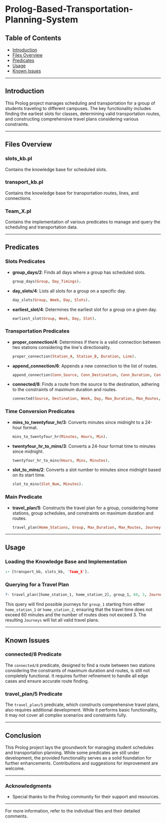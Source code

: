 # Prolog-Based-Transportation-Planning-System

## Table of Contents
- [Introduction](#introduction)
- [Files Overview](#files-overview)
- [Predicates](#predicates)
- [Usage](#usage)
- [Known Issues](#known-issues)

---

## Introduction

This Prolog project manages scheduling and transportation for a group of students traveling to different campuses. The key functionality includes finding the earliest slots for classes, determining valid transportation routes, and constructing comprehensive travel plans considering various constraints.

---

## Files Overview

### slots_kb.pl
Contains the knowledge base for scheduled slots.

### transport_kb.pl
Contains the knowledge base for transportation routes, lines, and connections.

### Team_X.pl
Contains the implementation of various predicates to manage and query the scheduling and transportation data.

---

## Predicates

### Slots Predicates
- **group_days/2**: Finds all days where a group has scheduled slots.
  ```prolog
  group_days(Group, Day_Timings).
  ```

- **day_slots/4**: Lists all slots for a group on a specific day.
  ```prolog
  day_slots(Group, Week, Day, Slots).
  ```

- **earliest_slot/4**: Determines the earliest slot for a group on a given day.
  ```prolog
  earliest_slot(Group, Week, Day, Slot).
  ```

### Transportation Predicates
- **proper_connection/4**: Determines if there is a valid connection between two stations considering the line's directionality.
  ```prolog
  proper_connection(Station_A, Station_B, Duration, Line).
  ```

- **append_connection/6**: Appends a new connection to the list of routes.
  ```prolog
  append_connection(Conn_Source, Conn_Destination, Conn_Duration, Conn_Line, Routes_So_Far, Routes).
  ```

- **connected/8**: Finds a route from the source to the destination, adhering to the constraints of maximum duration and routes.
  ```prolog
  connected(Source, Destination, Week, Day, Max_Duration, Max_Routes, Duration, Routes).
  ```

### Time Conversion Predicates
- **mins_to_twentyfour_hr/3**: Converts minutes since midnight to a 24-hour format.
  ```prolog
  mins_to_twentyfour_hr(Minutes, Hours, Min).
  ```

- **twentyfour_hr_to_mins/3**: Converts a 24-hour format time to minutes since midnight.
  ```prolog
  twentyfour_hr_to_mins(Hours, Mins, Minutes).
  ```

- **slot_to_mins/2**: Converts a slot number to minutes since midnight based on its start time.
  ```prolog
  slot_to_mins(Slot_Num, Minutes).
  ```

### Main Predicate
- **travel_plan/5**: Constructs the travel plan for a group, considering home stations, group schedules, and constraints on maximum duration and routes.
  ```prolog
  travel_plan(Home_Stations, Group, Max_Duration, Max_Routes, Journeys).
  ```

---

## Usage

### Loading the Knowledge Base and Implementation
```prolog
:- [transport_kb, slots_kb, 'Team_X'].
```

### Querying for a Travel Plan
```prolog
?- travel_plan([home_station_1, home_station_2], group_1, 60, 3, Journeys).
```
This query will find possible journeys for `group_1` starting from either `home_station_1` or `home_station_2`, ensuring that the travel time does not exceed 60 minutes and the number of routes does not exceed 3. The resulting `Journeys` will list all valid travel plans.

---

## Known Issues

### connected/8 Predicate
The `connected/8` predicate, designed to find a route between two stations considering the constraints of maximum duration and routes, is still not completely functional. It requires further refinement to handle all edge cases and ensure accurate route finding.

### travel_plan/5 Predicate
The `travel_plan/5` predicate, which constructs comprehensive travel plans, also requires additional development. While it performs basic functionality, it may not cover all complex scenarios and constraints fully.

---

## Conclusion

This Prolog project lays the groundwork for managing student schedules and transportation planning. While some predicates are still under development, the provided functionality serves as a solid foundation for further enhancements. Contributions and suggestions for improvement are welcome.

---

### Acknowledgments
- Special thanks to the Prolog community for their support and resources.

---

For more information, refer to the individual files and their detailed comments.
